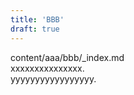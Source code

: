 ```yaml
---
title: 'BBB'
draft: true
---
```


content/aaa/bbb/_index.md  
xxxxxxxxxxxxxxx.  
yyyyyyyyyyyyyyyyy.
